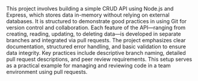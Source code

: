This project involves building a simple CRUD API using Node.js and Express, which stores data in-memory without relying on external databases. It is structured to demonstrate good practices in using Git for version control and collaboration. Each feature of the API—ranging from creating, reading, updating, to deleting data—is developed in separate branches and integrated via pull requests. The project emphasizes clear documentation, structured error handling, and basic validation to ensure data integrity. Key practices include descriptive branch naming, detailed pull request descriptions, and peer review requirements. This setup serves as a practical example for managing and reviewing code in a team environment using pull requests.
